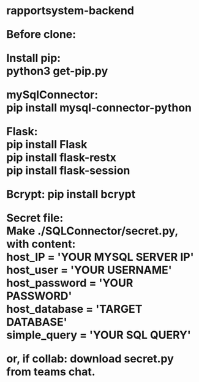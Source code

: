 <h1>rapportsystem-backend<h/>

Before clone:<br>

Install pip:<br>
python3 get-pip.py<br>

mySqlConnector:<br>
pip install mysql-connector-python<br>

Flask:<br>
pip install Flask<br>
pip install flask-restx<br>
pip install flask-session<br>

Bcrypt:
pip install bcrypt<br>

Secret file:<br>
Make ./SQLConnector/secret.py, with content:<br>
host_IP = 'YOUR MYSQL SERVER IP'<br>
host_user = 'YOUR USERNAME'<br>
host_password = 'YOUR PASSWORD'<br>
host_database = 'TARGET DATABASE'<br>
simple_query = 'YOUR SQL QUERY' <br>

or, if collab: download secret.py from teams chat.
